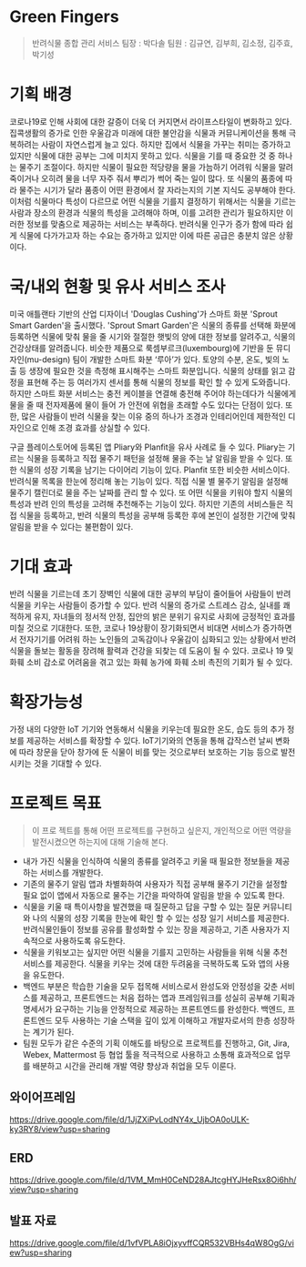 # Green Fingers
> 반려식물 종합 관리 서비스
팀장 : 박다솔
팀원 : 김규연, 김부희, 김소정, 김주효, 박기성


# 기획 배경
코로나19로 인해 사회에 대한 갈증이 더욱 더 커지면서 라이프스타일이 변화하고 있다. 집콕생활의 증가로 인한 우울감과 미래에 대한 불안감을 식물과 커뮤니케이션을 통해 극복하려는 사람이 자연스럽게 늘고 있다. 하지만 집에서 식물을 가꾸는 취미는 증가하고 있지만 식물에 대한 공부는 그에 미치지 못하고 있다.
식물을 기를 때 중요한 것 중 하나는 물주기 조절이다. 하지만 식물이 필요한 적당량을 물을 가늠하기 어려워 식물을 말려 죽이거나 오히려 물을 너무 자주 줘서 뿌리가 썩어 죽는 일이 많다. 또 식물의 품종에 따라 물주는 시기가 달라 품종이 어떤 환경에서 잘 자라는지의 기본 지식도 공부해야 한다.
이처럼 식물마다 특성이 다르므로 어떤 식물을 기를지 결정하기 위해서는 식물을 기르는 사람과 장소의 환경과 식물의 특성을 고려해야 하며, 이를 고려한 관리가 필요하지만 이러한 정보를 맞춤으로 제공하는 서비스는 부족하다. 반려식물 인구가 증가 함에 따라 쉽게 식물에 다가가고자 하는 수요는 증가하고 있지만 이에 따른 공급은 충분치 않은 상황이다.



# 국/내외 현황 및 유사 서비스 조사
미국 애틀랜타 기반의 산업 디자이너 'Douglas Cushing'가 스마트 화분 'Sprout Smart Garden'을 출시했다. 'Sprout Smart Garden'은 식물의 종류를 선택해 화분에 등록하면 식물에 맞춰 물을 줄 시기와 절절한 햇빛의 양에 대한 정보를 알려주고, 식물의 건강상태를 알려줍니다. 
비슷한 제품으로 룩셈부르크(luxembourg)에 기반을 둔 뮤디자인(mu-design) 팀이 개발한 스마트 화분 ‘루아’가 있다. 토양의 수분, 온도, 빛의 노출 등 생장에 필요한 것을 측정해 표시해주는 스마트 화분입니다. 식물의 상태를 읽고 감정을 표현해 주는 등 여러가지 센서를 통해 식물의 정보를 확인 할 수 있게 도와줍니다. 
하지만 스마트 화분 서비스는 충전 케이블을 연결해 충전해 주어야 하는데다가 식물에게 물을 줄 때 전자제품에 물이 들어 가 안전에 위협을 초래할 수도 있다는 단점이 있다. 또한, 많은 사람들이 반려 식물을 찾는 이유 중의 하나가 조경과 인테리어인데 제한적인 디자인으로 인해 조경 효과를 상실할 수 있다.

구글 플레이스토어에 등록된 앱 Pliary와 Planfit을 유사 사례로 들 수 있다. 
Pliary는 기르는 식물을 등록하고 직접 물주기 패턴을 설정해 물을 주는 날 알림을 받을 수 있다. 또한 식물의 성장 기록을 남기는 다이어리 기능이 있다.
Planfit 또한 비슷한 서비스이다. 반려식물 목록을 한눈에 정리해 놓는 기능이 있다. 직접 식물 별 물주기 알림을 설정해 물주기 캘린더로 물을 주는 날짜를 관리 할 수 있다. 또 어떤 식물을 키워야 할지 식물의 특성과 반려 인의 특성을 고려해 추천해주는 기능이 있다.
하지만 기존의 서비스들은 직접 식물을 등록하고, 반려 식물의 특성을 공부해 등록한 후에 본인이 설정한 기간에 맞춰 알림을 받을 수 있다는 불편함이 있다.


# 기대 효과
반려 식물을 기르는데 초기 장벽인 식물에 대한 공부의 부담이 줄어들어 사람들이 반려 식물을 키우는 사람들이 증가할 수 있다. 반려 식물의 증가로 스트레스 감소, 실내를 쾌적하게 유지, 자녀들의 정서적 안정, 집안의 밝은 분위기 유지로 사회에 긍정적인 효과를 미칠 것으로 기대한다. 또한, 코로나 19상황이 장기화되면서 비대면 서비스가 증가하면서 전자기기를 어려워 하는 노인들의 고독감이나 우울감이 심화되고 있는 상황에서 반려 식물을 돌보는 활동을 장려해 활력과 건강을 되찾는 데 도움이 될 수 있다. 코로나 19 및 화훼 소비 감소로 어려움을 겪고 있는 화훼 농가에 화훼 소비 촉진의 기회가 될 수 있다.


# 확장가능성

가정 내의 다양한 IoT 기기와 연동해서 식물을 키우는데 필요한 온도, 습도 등의 추가 정보를 제공하는 서비스를 확장할 수 있다. IoT기기와의 연동을 통해 갑작스런 날씨 변화에 따라 창문을 닫아 창가에 둔 식물이 비를 맞는 것으로부터 보호하는 기능 등으로 발전 시키는 것을 기대할 수 있다.




# 프로젝트 목표
> 이 프로 젝트를 통해 어떤 프로젝트를 구현하고 싶은지, 개인적으로 어떤 역량을 발전시켰으면 하는지에 대해 기술해 본다.

- 내가 가진 식물을 인식하여 식물의 종류를 알려주고 키울 때 필요한 정보들을 제공하는 서비스를 개발한다.
- 기존의 물주기 알림 앱과 차별화하여 사용자가 직접 공부해 물주기 기간을 설정할 필요 없이 앱에서 자동으로 물주는 기간을 파악하여 알림을 받을 수 있도록 한다.
- 식물을 키울 때 특이사항을 발견했을 때 질문하고 답을 구할 수 있는 질문 커뮤니티와 나의 식물의 성장 기록을 한눈에 확인 할 수 있는 성장 일기 서비스를 제공한다. 반려식물인들이 정보를 공유를 활성화할 수 있는 장을 제공하고, 기존 사용자가 지속적으로 사용하도록 유도한다.
- 식물을 키워보고는 싶지만 어떤 식물을 기를지 고민하는 사람들을 위해 식물 추천 서비스를 제공한다. 식물을 키우는 것에 대한 두려움을 극복하도록 도와 앱의 사용을 유도한다.
- 백엔드 부분은 학습한 기술을 모두 접목해 서비스로서 완성도와 안정성을 갖춘 서비스를 제공하고, 프론트엔드는 처음 접하는 앱과 프레임워크를 성실히 공부해 기획과 명세서가 요구하는 기능을 안정적으로 제공하는 프론트엔드를 완성한다. 백엔드, 프론트엔드 모두 사용하는 기술 스택을 깊이 있게 이해하고 개발자로서의 한층 성장하는 계기가 된다.
- 팀원 모두가 같은 수준의 기획 이해도를 바탕으로 프로젝트를 진행하고, Git, Jira, Webex, Mattermost 등 협업 툴을 적극적으로 사용하고 소통해 효과적으로 업무를 배분하고 시간을 관리해 개발 역량 향상과 취업을 모두 이룬다.




## 와이어프레임
https://drive.google.com/file/d/1JjZXiPvLodNY4x_UjbOA0oULK-ky3RY8/view?usp=sharing


## ERD
https://drive.google.com/file/d/1VM_MmH0CeND28AJtcgHYJHeRsx8Oi6hh/view?usp=sharing

## 발표 자료
https://drive.google.com/file/d/1vfVPLA8iOjxyvffCQR532VBHs4qW8OgG/view?usp=sharing


